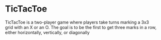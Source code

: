 # TicTacToe
TicTacToe is a two-player game where players take turns marking a 3x3 grid with an X or an O. The goal is to be the first to get three marks in a row, either horizontally, vertically, or diagonally
